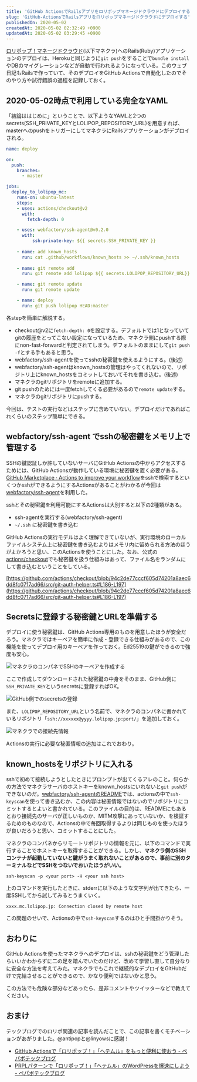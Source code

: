 ```yaml
---
title: 'GitHub ActionsでRailsアプリをロリポップマネージドクラウドにデプロイする'
slug: 'GitHub-ActionsでRailsアプリをロリポップマネージドクラウドにデプロイする'
publishedOn: 2020-05-02
createdAt: 2020-05-02 02:32:49 +0900
updatedAt: 2020-05-02 03:29:45 +0900
---
```

[ロリポップ！マネージドクラウド](https://mc.lolipop.jp/)(以下マネクラ)へのRails(Ruby)アプリケーションのデプロイは、Herokuと同じように`git push`をすることで`bundle install`やDBのマイグレーションなどが自動で行われるようになっている。このウェブ日記もRailsで作っていて、そのデプロイをGitHub Actionsで自動化したのでそのやり方や試行錯誤の過程を記録しておく。

## 2020-05-02時点で利用している完全なYAML

「結論ははじめに」ということで、以下ようなYAMLと2つのsecrets(SSH_PRIVATE_KEYとLOLIPOP_REPOSITORY_URL)を用意すれば、masterへのpushをトリガーにしてマネクラにRailsアプリケーションがデプロイされる。

```yaml
name: deploy

on: 
  push:
    branches:
      - master

jobs:
  deploy_to_lolipop_mc:
    runs-on: ubuntu-latest
    steps:
    - uses: actions/checkout@v2
      with:
        fetch-depth: 0

    - uses: webfactory/ssh-agent@v0.2.0
      with:
          ssh-private-key: ${{ secrets.SSH_PRIVATE_KEY }}
    
    - name: add known_hosts
      run: cat .github/workflows/known_hosts >> ~/.ssh/known_hosts
    
    - name: git remote add
      run: git remote add lolipop ${{ secrets.LOLIPOP_REPOSITORY_URL}}

    - name: git remote update
      run: git remote update

    - name: deploy
      run: git push lolipop HEAD:master
```

各stepを簡単に解説する。

- checkout@v2に`fetch-depth: 0`を設定する。デフォルトでは1となっていてgitの履歴をとってこない設定になっているため、マネクラ側にpushする際にnon-fast-forwardと判定されてしまう。デフォルトのままにして`git push -f`とする手もあると思う。
- webfactory/ssh-agentを使ってsshの秘密鍵を使えるようにする。(後述)
- webfactory/ssh-agentはknown_hostsの管理はやってくれないので、リポジトリ上にknown_hostsをコミットしておいてそれを書き込む。(後述)
- マネクラのgitリポジトリをremoteに追加する。
- git pushのためには一度fetchしてくる必要があるので`remote update`する。
- マネクラのgitリポジトリにpushする。

今回は、テストの実行などはステップに含めていない。デプロイだけであればこれくらいのステップ簡単にできる。

## webfactory/ssh-agent でsshの秘密鍵をメモリ上で管理する

SSHの鍵認証しか許していないサーバにGitHub Actionsの中からアクセスするためには、GitHub Actionsが動作している環境に秘密鍵を置く必要がある。 [GitHub Marketplace · Actions to improve your workflow](https://github.com/marketplace?type=actions)をsshで検索するといくつかsshができるようにするActionsがあることがわかるが今回は[webfactory/ssh-agent](https://github.com/webfactory/ssh-agent)を利用した。

sshとその秘密鍵を利用可能にするActionsは大別すると以下の2種類がある。

- ssh-agentを実行する(webfactory/ssh-agent)
- `~/.ssh` に秘密鍵を書き込む

GitHub Actionsの実行モデルはよく理解できていないが、実行環境のローカルファイルシステム上に秘密鍵を書き込むよりはメモリ内に留められる方法のほうがよかろうと思い、このActionsを使うことにした。なお、公式の[actions/checkout](https://github.com/actions/checkout)でも秘密鍵を扱う仕組みはあって、ファイル名をランダムにして書き込むということをしている。

[https://github.com/actions/checkout/blob/94c2de77cccf605d74201a8aec6dd8fc0717ad66/src/git-auth-helper.ts#L186-L197](https://github.com/actions/checkout/blob/94c2de77cccf605d74201a8aec6dd8fc0717ad66/src/git-auth-helper.ts#L186-L197)

## Secretsに登録する秘密鍵とURLを準備する

デプロイに使う秘密鍵は、GitHub Actions専用のものを用意したほうが安全だろう。マネクラではキーペアを簡単に作成・登録できる仕組みがあるので、この機能を使ってデプロイ用のキーペアを作っておく。Ed25519の鍵ができるので強度も安心。

![マネクラのコンパネでSSHのキーペアを作成する](https://lh3.googleusercontent.com/nUX3sFLU0Zgl9DNIqZGjuVMHu1fUxtZh2bF5tJlAxACG3zUMqDyy2Wq1fyWoZ68YSfS8pqug4Q52dQFgiBpVJWiVVUGbU9VI0bT1Xx64ESeG2fMk9I8o2jgUnBiFs9C1F1pFMqnZ3TUX3FrPW5Mkkkc1RGGqUUpJGLJRH8lZry9bCzcU9RdN4V4WAREcX_2lxbDV9M-GnGMQzv5M-id89A-6ZBe5YtVGdb_BQZkw_bkKbgeSwR0gC8EbHSnuoupDanOXxezTSvrqEpMmb9h7fivNxmuRv6pzfFIjvq7VFjOpXRStDsMqUpO0u1j2gEUciB8QCxNTnGAAxQMt8BYGq_On-NiXyQ54wTO9cn-IlTvFZBzNTgaLeImbgNp0cXpiFcUgAfOJza3RC20VpFmdlTERioCrqxCUuXajXSgBvAwdol_lEfIZkszUXNDNLkImDJvT3fuksdAx9MwPd_lbtMEIBd0Pz-5Rm15j2A_vG8ENEK7wUeEIXOxK8bsnmwgW87PgFBYQkVQcbefi6a9BVgGSPhN1brB3pTG1-qIB_KiETkzx4JBQqa4SEaDkgy0yPVaKEJ2jBfouLbvITE4-aIye_mq1-bIaDHIrygALysQtlZy8xl6W7t3zRcAJjq5edUiu06_JuXNXQJIBppeAOLrKYY34fwkmzob_cWxNORy3N_WtULToyUc4wnCDreYsmP51SErTvdKpY9UWmCKOsb3j0KmZMDeOqROgAfuwzHxTDrpOXTfraAs=w600-no)

ここで作成してダウンロードされた秘密鍵の中身をそのまま、GitHub側に `SSH_PRIVATE_KEY`というsecretsに登録すればOK。

![GitHub側でのsecretsの登録](https://lh3.googleusercontent.com/cHBeicvMq_kRF-AnOrLu9aoyMKpUPZtVopLZoQ30gDaQjTgdf5kSpEpnDrqVsEMeTyhz5gtFkk1vN-6Vjre5zksnS9lB7Ud43CxubQX6YOeopG6F1xft3G8KODgx9QL83YmbhXxJi5k1tsyjY-5nw_2cJyYPLZQhfdwnQ3HAOGbLxZpqYZAnPuQMD_1dY7xbze881Fqd-DePLPjtDGpTiGrMYTtxxpuhNqhfZC0NnwL8_6QKzuJEDoTB77llf5aFZTFYcXO1q9J0GW1F6poMald12j7D1V8ATcXd6etpV99ezg3ALtFQLD0VHv8nzQZJWw6YYwlUTsAbhN1loRqwfXtx7borXCmnx5r4you-tMhUUk6q3a0d9Ye2uCc0ojMAHQw6D4kgIoKsyckEmPdhRHqFni9wUtJ15yFsx_3i3wEgYhhPm3-t8oJtknVuKNiInVoyTYsLpHUXwQgtCV1A9mXwOIgu3fW1SrPKZBF5ftYG7spBB_1EBmi3eHxNpi1W09PuaTjlOmuNMRAQ2tpZHLCtqQE4j8SXcMZGLAL4vBpXDPRXOCLplGPsCfOJt0_UZRMJpN066jzlWOePgZG02lXs1qppcS0kCsQ16xEu9CcOz0FLxouNXHVQ2x-bRXY9aIdI6Ayj2z_IyEmcJR9h3K1qSl3YoSFiDY14NtbkNnFo13iZJssMiaYTsycuFecWjvTyiVeG0KVEB_8UaKATndRhATuZylpRfAZxKzd44iWzN_Hx_s3Z5eo=w600-no)

また、`LOLIPOP_REPOSITORY_URL`という名前で、マネクラのコンパネに書かれているリポジトリ「`ssh://xxxxxx@yyyy.lolipop.jp:port/`」を追加しておく。

![マネクラでの接続先情報](https://lh3.googleusercontent.com/0S4run37lrss8YgK14fPmOav0N0gW0U4zo7Q-HTve_S9fU1f6kOID_H6_MkjJR9i9B02-67MciEaZImAEG31qliMI0CUIIV843W1ux2FAJr8cpaRtxUhxcI0uL2KRfgvdBDUaDyRs29W5vZz4sy37Mmkr4UQ_KwjB6OKjDmyrSUc6_9jflNi9Hzlgj2_YTZBBGlFAL_gMzdPiUnsCs7AzY6dNXXienC2AqRVcaPwQ6oCJSHWO2F5zfI-VZbVcUAqjj3fb1bmhqX_qTA-b6Qqb3rAIJ07s9gjv5SsW6kaB7eWfQb5imE3flfcidFexNXWPfA0Zca33ClAqqccOaiGwVQw126zo0_am38shlWGeK03HwgS4NgItDFX1fPEXp78X6YtAsS6CJ-iDdulOYUSqWftlT2atYLewTkwPR8rVzvtVogUZ-jgwsYf7HOKCLb7kvVrdv0cP6Jfx5Xt9T8EdAPSlY0vJUrB-h-rZbcYeFSdk3w89oqVdNCHo_aylxYa72Df-GtNDZGxe7usAI6CvYGuwnqE6zp8vkhQ_w1oKx43S3ToFlcvVe7ow-v0yLJ41ih4yfnpEporVqCO8J06oCQI7oHfL1PAsaaS-ggn8mF10rHAZO0NEhszEHURj4vT5Np4DkSgwyc68bejsk_8A5sXEnjZG3ZP4n0VrItrnTptCzt4IIktVP3yqMcNUbEA4sy_4_ZaxeP0LcVyjLD8ssX5vIXgrXepjWYAD_YfA72gqvGP32RnZyM=w600-no)

Actionsの実行に必要な秘匿情報の追加はこれでおわり。

## known_hostsをリポジトリに入れる

sshで初めて接続しようとしたときにプロンプトが出てくるアレのこと。何らかの方法でマネクラサーバのホストキーをknown_hostsにいれないと`git push`ができないのだ。[webfactory/ssh-agentのREADME](https://github.com/webfactory/ssh-agent#run-ssh-keyscan-to-add-host-keys-for-additional-hosts)では、actionsの中で`ssh-keyscan`を使って書き込むか、この内容は秘匿情報ではないのでリポジトリにコミットするとよいと書かれている。このファイルの目的は、READMEにもあるとおり接続先のサーバが正しいものか、MITM攻撃にあっていないか、を検証するためのものなので、Actionsの中で毎回取得するよりは同じものを使ったほうが良いだろうと思い、コミットすることにした。

マネクラのコンパネからリモートリポジトリの情報を元に、以下のコマンドで実行することでホストキーを取得することができる。しかし、**マネクラ側のSSHコンテナが起動していないと鍵がうまく取れないことがあるので、事前に別のターミナルなどでSSHをつないでおいたほうがいい。**

```shell-session
ssh-keyscan -p <your port> -H <your ssh host>
```

上のコマンドを実行したときに、stderrに以下のような文字列が出てきたら、一度SSHしてから試してみるとうまくいく。

```shell-session
xxxx.mc.lolipop.jp: Connection closed by remote host
```

この問題のせいで、Actionsの中で`ssh-keyscan`するのはひと手間掛かりそう。

## おわりに

GitHub Actionsを使ったマネクラへのデプロイは、sshの秘密鍵をどう管理したらいいかわからずに二の足を踏んでいたのだけど、改めて学習し直して自分なりに安全な方法を考えてみた。マネクラでもこれで継続的なデプロイをGitHubだけで完結させることができるので、かなり便利ではないかと思う。

この方法でも危険な部分などあったら、是非コメントやツイッターなどで教えてください。

## おまけ

テックブログでのロリポ関連の記事を読んだことで、この記事を書くモチベーションがあがりました。@antipopと@linyowsに感謝！

- [GitHub Actionsで「ロリポップ！」「ヘテムル」をもっと便利に使おう - ペパボテックブログ](https://tech.pepabo.com/2020/03/11/github-actions-for-lolipop-and-heteml/)
- [PRPLパターンで「ロリポップ！」「ヘテムル」のWordPressを爆速にしよう - ペパボテックブログ](https://tech.pepabo.com/2020/05/01/wordpress-on-lolipop-and-heteml-to-faster-by-prpl-parttern/)

